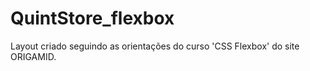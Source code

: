 # QuintStore_flexbox
Layout criado seguindo as orientações do curso 'CSS Flexbox' do site ORIGAMID. 
